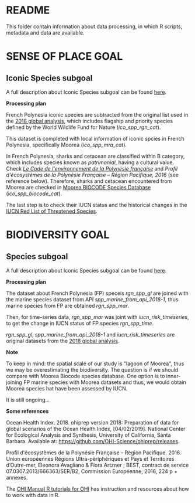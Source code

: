 # README

This folder contain information about data processing, in which R scripts, metadata and data are available. 

# SENSE OF PLACE GOAL
## Iconic Species subgoal

A full description about Iconic Species subgoal can be found [here](http://ohi-science.org/goals/#sense-of-place).

**Processing plan**

French Polynesia iconic species are subtracted from the original list used in the [2018 global analysis](https://github.com/OHI-Science/ohiprep_v2018/blob/gh-pages/globalprep/ico/v2018/int/ico_spp_cat.csv), which includes flagship and priority species defined by the World Wildlife Fund for Nature (*ico_spp_rgn_cat*).

This dataset is completed with local information of iconic spcies in French Polynesia, specifically Moorea (*ico_spp_mra_cat*). 

In French Polynesia, sharks and cetacean are classified within B category, which includes species known as *patrimonial*, having a cultural value. Check [*Le Code de l'environnement de la Polynésie française*](http://www.2dattitude.org/ressources/k2d/pdf/1/1D/1D05/1D05-01/1D05-01-01.pdf) and *Profil d'écosystèmes de la Polynésie Française – Région Pacifique, 2016* (see reference below). Therefore, sharks and cetacean encountered from Moorea are checked in [Moorea BIOCODE Species Database](http://biocode.berkeley.edu/cgi/biocode_species_query_form) (*ico_spp_biocode_cat*). 

The last step is to check their IUCN status and the historical changes in the [IUCN Red List of Threatened Species](https://www.iucnredlist.org/). 


# BIODIVERSITY GOAL
## Species subgoal

A full description about Iconic Species subgoal can be found [here](http://ohi-science.org/goals/#biodiversity).

**Processing plan**

The dataset about French Polynesia (FP) speceis *rgn_spp_gl* are joined with the marine species dataset from API *spp_marine_from_api_2018-1*, thus marine species from FP are obtained *rgn_spp_mar*. 

Then, for time-series data, *rgn_spp_mar* was joint with *iucn_risk_timeseries*, to get the change in IUCN status of FP species *rgn_spp_time*.

*rgn_spp_gl*, *spp_marine_from_api_2018-1* and *iucn_risk_timeseries* are original datasets from the [2018 global analysis](https://github.com/OHI-Science/ohiprep_v2018/tree/gh-pages/globalprep/spp/v2018/_data).
 

**Note**

To keep in mind: the spatial scale of our study is "lagoon of Moorea", thus we may be overestimating the biodiversity. The question is if we should compare with Moorea Biocode species database. One option is to inner-joining FP marine species with Moorea datasets and thus, we would obtain Moorea species hat have been assessed by IUCN.

It is still ongoing...


**Some references**

Ocean Health Index. 2018. ohiprep version 2018: Preparation of data for global scenarios of the Ocean Health Index, [04/02/2019]. National Center for Ecological Analysis and Synthesis, University of California, Santa Barbara. Available at: https://github.com/OHI-Science/ohiprep/releases.

Profil d'écosystèmes de la Polynésie Française – Région Pacifique. 2016. Union
européennes Régions Ultra-pèriphériques et Pays et Territoires d’Outre-mer, Eleonora Avagliano &
Flora Artzner ; BEST, contract de service 07.0307.2013/666363/SER/B2, Commission
Européenne, 2016, 224 p + annexes.


The [OHI Manual R tutorials for OHI](http://ohi-science.org/manual/#appendix-5-r-tutorials-for-ohi) has instruction and resources about how to work with data in R. 
